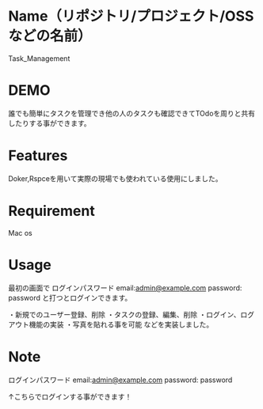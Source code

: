 # Name（リポジトリ/プロジェクト/OSSなどの名前）
 
Task_Management
 
# DEMO
 
誰でも簡単にタスクを管理でき他の人のタスクも確認できてTOdoを周りと共有したりする事ができます。
 
# Features
 
Doker,Rspceを用いて実際の現場でも使われている使用にしました。
 
# Requirement
 
Mac os 
 
# Usage
 最初の画面で
 ログインパスワード
email:admin@example.com 
password: password
と打つとログインできます。

・新規でのユーザー登録、削除
・タスクの登録、編集、削除
・ログイン、ログアウト機能の実装
・写真を貼れる事を可能
などを実装しました。

 
# Note
 
ログインパスワード
email:admin@example.com 
password: password

↑こちらでログインする事ができます！